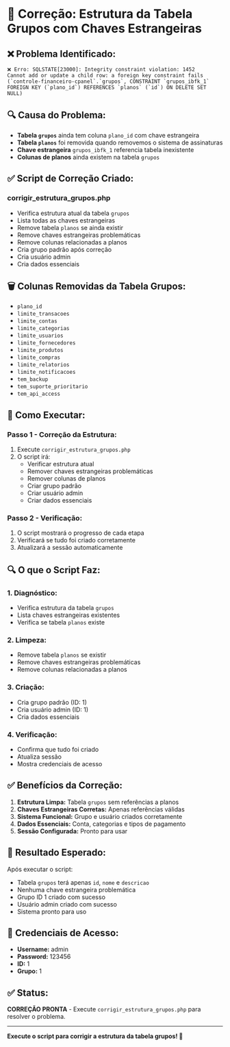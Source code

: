 # 🔧 Correção: Estrutura da Tabela Grupos com Chaves Estrangeiras

## ❌ **Problema Identificado:**
```
❌ Erro: SQLSTATE[23000]: Integrity constraint violation: 1452 
Cannot add or update a child row: a foreign key constraint fails 
(`controle-financeiro-cpanel`.`grupos`, CONSTRAINT `grupos_ibfk_1` 
FOREIGN KEY (`plano_id`) REFERENCES `planos` (`id`) ON DELETE SET NULL)
```

## 🔍 **Causa do Problema:**
- **Tabela `grupos`** ainda tem coluna `plano_id` com chave estrangeira
- **Tabela `planos`** foi removida quando removemos o sistema de assinaturas
- **Chave estrangeira** `grupos_ibfk_1` referencia tabela inexistente
- **Colunas de planos** ainda existem na tabela `grupos`

## ✅ **Script de Correção Criado:**

### **corrigir_estrutura_grupos.php**
- Verifica estrutura atual da tabela `grupos`
- Lista todas as chaves estrangeiras
- Remove tabela `planos` se ainda existir
- Remove chaves estrangeiras problemáticas
- Remove colunas relacionadas a planos
- Cria grupo padrão após correção
- Cria usuário admin
- Cria dados essenciais

## 🗑️ **Colunas Removidas da Tabela Grupos:**
- `plano_id`
- `limite_transacoes`
- `limite_contas`
- `limite_categorias`
- `limite_usuarios`
- `limite_fornecedores`
- `limite_produtos`
- `limite_compras`
- `limite_relatorios`
- `limite_notificacoes`
- `tem_backup`
- `tem_suporte_prioritario`
- `tem_api_access`

## 🚀 **Como Executar:**

### **Passo 1 - Correção da Estrutura:**
1. Execute `corrigir_estrutura_grupos.php`
2. O script irá:
   - Verificar estrutura atual
   - Remover chaves estrangeiras problemáticas
   - Remover colunas de planos
   - Criar grupo padrão
   - Criar usuário admin
   - Criar dados essenciais

### **Passo 2 - Verificação:**
1. O script mostrará o progresso de cada etapa
2. Verificará se tudo foi criado corretamente
3. Atualizará a sessão automaticamente

## 🔍 **O que o Script Faz:**

### **1. Diagnóstico:**
- Verifica estrutura da tabela `grupos`
- Lista chaves estrangeiras existentes
- Verifica se tabela `planos` existe

### **2. Limpeza:**
- Remove tabela `planos` se existir
- Remove chaves estrangeiras problemáticas
- Remove colunas relacionadas a planos

### **3. Criação:**
- Cria grupo padrão (ID: 1)
- Cria usuário admin (ID: 1)
- Cria dados essenciais

### **4. Verificação:**
- Confirma que tudo foi criado
- Atualiza sessão
- Mostra credenciais de acesso

## ✅ **Benefícios da Correção:**

1. **Estrutura Limpa:** Tabela `grupos` sem referências a planos
2. **Chaves Estrangeiras Corretas:** Apenas referências válidas
3. **Sistema Funcional:** Grupo e usuário criados corretamente
4. **Dados Essenciais:** Conta, categorias e tipos de pagamento
5. **Sessão Configurada:** Pronto para usar

## 🎯 **Resultado Esperado:**
Após executar o script:
- Tabela `grupos` terá apenas `id`, `nome` e `descricao`
- Nenhuma chave estrangeira problemática
- Grupo ID 1 criado com sucesso
- Usuário admin criado com sucesso
- Sistema pronto para uso

## 🔑 **Credenciais de Acesso:**
- **Username:** admin
- **Password:** 123456
- **ID:** 1
- **Grupo:** 1

## ✅ **Status:**
**CORREÇÃO PRONTA** - Execute `corrigir_estrutura_grupos.php` para resolver o problema.

---
**Execute o script para corrigir a estrutura da tabela grupos! 🔧**
